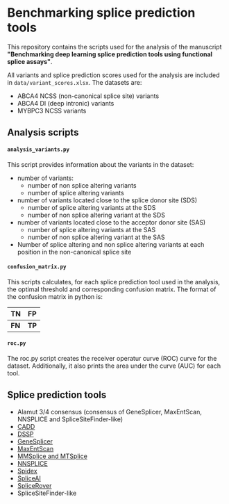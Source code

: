 # Benchmarking splice prediction tools

This repository contains the scripts used for the analysis of the manuscript **"Benchmarking deep learning splice prediction tools using functional splice assays"**.

All variants and splice prediction scores used for the analysis are included in `data/variant_scores.xlsx`. The datasets are:
- ABCA4 NCSS (non-canonical splice site) variants
- ABCA4 DI (deep intronic) variants
- MYBPC3 NCSS variants


## Analysis scripts

#### `analysis_variants.py`
This script provides information about the variants in the dataset:
- number of variants:  
    - number of non splice altering variants
    - number of splice altering variants
- number of variants located close to the splice donor site (SDS)
    - number of splice altering variants at the SDS
    - number of non splice altering variant at the SDS
- number of variants located close to the acceptor donor site (SAS)
    - number of splice altering variants at the SAS
    - number of non splice altering variant at the SAS
- Number of splice altering and non splice altering variants at each position in the non-canonical splice site

#### `confusion_matrix.py`
This scripts calculates, for each splice prediction tool used in the analysis, the optimal threshold and corresponding confusion matrix. The format of the confusion matrix in python is:

| TN | FP |
|-|-|
| **FN** | **TP** |

#### `roc.py`
The roc.py script creates the receiver operatur curve (ROC) curve for the dataset. Additionally, it also prints the area under the curve (AUC) for each tool. 


## Splice prediction tools

* Alamut 3/4 consensus (consensus of GeneSplicer, MaxEntScan, NNSPLICE and SpliceSiteFinder-like)
* [CADD](https://cadd.gs.washington.edu/score)
* [DSSP](https://github.com/DSSP-github/DSSP)
* [GeneSplicer](https://ccb.jhu.edu/software/genesplicer/)
* [MaxEntScan](http://hollywood.mit.edu/burgelab/maxent/Xmaxentscan_scoreseq.html)
* [MMSplice and MTSplice](https://github.com/gagneurlab/MMSplice_MTSplice)
* [NNSPLICE](https://www.fruitfly.org/seq_tools/splice.html)
* [Spidex](http://tools.genes.toronto.edu/)
* [SpliceAI](https://github.com/Illumina/SpliceAI)
* [SpliceRover](http://bioit2.irc.ugent.be/rover/splicerover)
* SpliceSiteFinder-like
